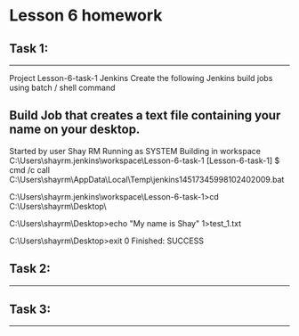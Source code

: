
# Lesson 6 homework


## Task 1:
-----------------------------------

Project Lesson-6-task-1
Jenkins
Create the following Jenkins build jobs using batch / shell command

Build Job that creates a text file containing your name on your
desktop.
-----------------------------------
Started by user Shay RM
Running as SYSTEM
Building in workspace C:\Users\shayrm\.jenkins\workspace\Lesson-6-task-1
[Lesson-6-task-1] $ cmd /c call C:\Users\shayrm\AppData\Local\Temp\jenkins14517345998102402009.bat

C:\Users\shayrm\.jenkins\workspace\Lesson-6-task-1>cd C:\Users\shayrm\Desktop\ 

C:\Users\shayrm\Desktop>echo "My name is Shay"  1>test_1.txt 

C:\Users\shayrm\Desktop>exit 0 
Finished: SUCCESS


## Task 2:
-----------------------------------


## Task 3:
-----------------------------------
